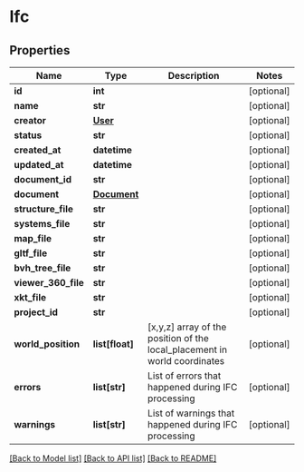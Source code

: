 # Ifc

## Properties
Name | Type | Description | Notes
------------ | ------------- | ------------- | -------------
**id** | **int** |  | [optional] 
**name** | **str** |  | [optional] 
**creator** | [**User**](User.md) |  | [optional] 
**status** | **str** |  | [optional] 
**created_at** | **datetime** |  | [optional] 
**updated_at** | **datetime** |  | [optional] 
**document_id** | **str** |  | [optional] 
**document** | [**Document**](Document.md) |  | [optional] 
**structure_file** | **str** |  | [optional] 
**systems_file** | **str** |  | [optional] 
**map_file** | **str** |  | [optional] 
**gltf_file** | **str** |  | [optional] 
**bvh_tree_file** | **str** |  | [optional] 
**viewer_360_file** | **str** |  | [optional] 
**xkt_file** | **str** |  | [optional] 
**project_id** | **str** |  | [optional] 
**world_position** | **list[float]** | [x,y,z] array of the position of the local_placement in world coordinates | [optional] 
**errors** | **list[str]** | List of errors that happened during IFC processing | [optional] 
**warnings** | **list[str]** | List of warnings that happened during IFC processing | [optional] 

[[Back to Model list]](../README.md#documentation-for-models) [[Back to API list]](../README.md#documentation-for-api-endpoints) [[Back to README]](../README.md)



